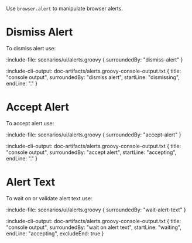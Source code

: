 Use `browser.alert` to manipulate browser alerts.

# Dismiss Alert

To dismiss alert use:

:include-file: scenarios/ui/alerts.groovy {
  surroundedBy: "dismiss-alert"
}

:include-cli-output: doc-artifacts/alerts.groovy-console-output.txt {
  title: "console output",
  surroundedBy: "dismiss alert",
  startLine: "dismissing",
  endLine: "."
}

# Accept Alert

To accept alert use:

:include-file: scenarios/ui/alerts.groovy {
  surroundedBy: "accept-alert"
}

:include-cli-output: doc-artifacts/alerts.groovy-console-output.txt {
  title: "console output",
  surroundedBy: "accept alert",
  startLine: "accepting",
  endLine: "."
}

# Alert Text

To wait on or validate alert text use:

:include-file: scenarios/ui/alerts.groovy {
  surroundedBy: "wait-alert-text"
}

:include-cli-output: doc-artifacts/alerts.groovy-console-output.txt {
  title: "console output",
  surroundedBy: "wait on alert text",
  startLine: "waiting",
  endLine: "accepting",
  excludeEnd: true
}


